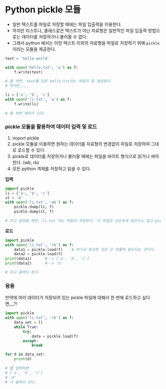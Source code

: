 # Python pickle 모듈

- 일반 텍스트를 파일로 저장할 때에는 파일 입출력을 이용한다.
- 하지만 리스트나, 클래스같은 텍스트가 아닌 자료형은 일반적인 파일 입출력 방법으로는 데이터를 저장하거나 불러올 수 없다.
- 그래서 python 에서는 이런 텍스트 이외의 자료형을 파일로 저장하기 위해 ```pickle``` 이라는 모듈을 제공한다.



```python
text = 'hello world'

with open('hello.txt', 'w') as f:
    f.write(text) 
    
# 를 하면, text를 담은 hello.txt라는 파일이 잘 생성된다.
# 하지만,,,,

li = ['a', 'b', 'c'] 
with open('li.txt', 'w') as f:
    f.write(li)
    
# 를 하면 에러가 난다.
```



### pickle 모듈을 활용하여 데이터 입력 및 로드

1. import pickle
2. pickle 모듈을 이용하면 원하는 데이터를 자료형의 변경없이 파일로 저장하여 그대로 로드할 수 있다.
3. pickle로 데이터를 저장하거나 불러올 때에는 파일을 바이트 형식으로 읽거나 써야한다. (wb, rb)
4. 모든 python 객체를 저장하고 읽을 수 있다.



**입력**

```python
import pickle
li = ['a', 'b', 'c']
st = 'd'
with open('li.txt', 'wb') as f:
    pickle.dump(li, f)
	pickle.dump(st, f)
    
# 라고 입력을 하면, li.txt 라는 파일이 저장된다. 이 파일은 단순하게 읽은수는 없고 pickle.load로 읽을 수 있다.
```



**로드**

```python
import pickle
with open('li.txt', 'rb') as f:
    data1 = pickle.load(f)    # 여기서 중요한 것은 단 한줄씩 읽는다는 것이다.
    data2 = pickle.load(f)
print(data1)      #--> ['a', 'b', 'c']
print(data2)      #--> 'd'

# 라고 출력이 된다.
```



### 응용

만약에 여러 데이터가 저장되어 있는 pickle 파일에 대해서 한 번에 로드하고 싶다면,,,,?!

```python
import pickle
with open('li.txt', 'rb') as f:
    data_set = []
    while True:
        try:
            data = pickle.load(f)
        except:
            break

for d in data_set:
    print(d)
    
# 를 입력하면
# ['a', 'b', 'c']
# 'd' 
# 가 출력이 된다.


```


